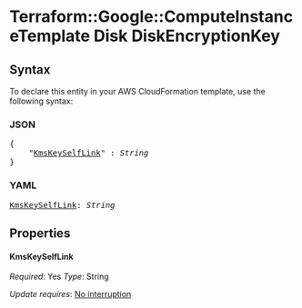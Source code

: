 # Terraform::Google::ComputeInstanceTemplate Disk DiskEncryptionKey

## Syntax

To declare this entity in your AWS CloudFormation template, use the following syntax:

### JSON

<pre>
{
    "<a href="#kmskeyselflink" title="KmsKeySelfLink">KmsKeySelfLink</a>" : <i>String</i>
}
</pre>

### YAML

<pre>
<a href="#kmskeyselflink" title="KmsKeySelfLink">KmsKeySelfLink</a>: <i>String</i>
</pre>

## Properties

#### KmsKeySelfLink

_Required_: Yes
_Type_: String

_Update requires_: [No interruption](https://docs.aws.amazon.com/AWSCloudFormation/latest/UserGuide/using-cfn-updating-stacks-update-behaviors.html#update-no-interrupt)

